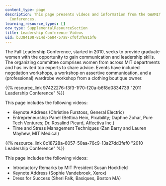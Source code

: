 ```yaml
---
content_type: page
description: This page presents videos and information from the GWAMIT Leadership
  Conferences.
learning_resource_types: []
ocw_type: SupplementalResourceSection
title: Leadership Conference Videos
uid: b3384108-814d-b684-57a8-cf0f3f681bf6
---
```


The Fall Leadership Conference, started in 2010, seeks to provide graduate women with the opportunity to gain communication and leadership skills. The organizing committee comprises women from across MIT departments and has invited top experts to share advice. Events have included negotiation workshops, a workshop on assertive communication, and a (professional) wardrobe workshop from a clothing boutique owner.

{{% resource_link 97422276-f3f3-1f70-f20a-b6f8d0834739 "2011 Leadership Conference" %}}

This page includes the following videos:

*   Keynote Address (Christine Furstoss, General Electric)
*   Entrepreneurship Panel (Bettina Hein, Pixability; Daphne Zohar, Pure Tech Ventures; Dr. Rosalind Picard, Affectiva Inc.)
*   Time and Stress Management Techniques (Zan Barry and Lauren Mayhew, MIT Medical)

{{% resource_link 8c18728a-6057-50aa-76c9-13a27dd3fef0 "2010 Leadership Conference" %}}

This page includes the following videos:

*   Introductory Remarks by MIT President Susan Hockfield
*   Keynote Address (Sophie Vandebroek, Xerox)
*   Dress for Success (Sheri Falk, Basiques, Boston MA)